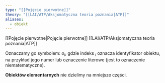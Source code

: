 ```yaml
---
type: "[[Pojęcie pierwotne]]"
theory: "[[LAI/ATP/Aksjomatyczna teoria poznania|ATP]]"
aliases:
  - obiekt
---
```

[[Pojęcie pierwotne|Pojęcie pierwotne]] [[LAI/ATP/Aksjomatyczna teoria poznania|ATP]]

Oznaczamy go symbolem: $o_{i}$, gdzie indeks $_i$ oznacza identyfikator obiektu, na przykład jego numer lub oznaczenie literowe (jest to oznaczenie niematematyczne).

**Obiektów elementarnych** nie dzielimy na mniejsze części.